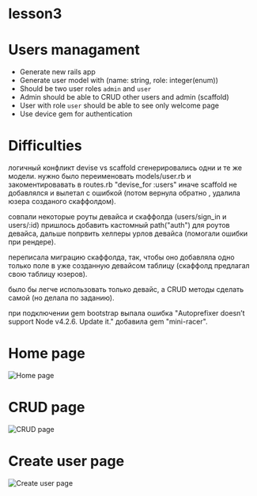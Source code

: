 # lesson3

Users managament
==

- Generate new rails app
- Generate user model with (name: string, role: integer(enum))
- Should be two user roles `admin` and `user`
- Admin should be able to CRUD other users and admin (scaffold)
- User with role `user` should be able to see only welcome page
- Use device gem for authentication

# Difficulties
 логичный конфликт devise vs scaffold  сгенерировались одни и те же модели. нужно было переименовать models/user.rb и 
 закоментировавать в routes.rb "devise_for :users" иначе scaffold не добавлялся и вылетал с ошибкой (потом вернула обратно
 , удалила юзера созданого скаффолдом). 
 
 совпали некоторые роуты девайса и скаффолда (users/sign_in и users/:id) пришлось добавить кастомный path("auth") для
 роутов девайса, дальше попрвить хелперы урлов девайса (помогали ошибки при рендере).
 
 переписала миграцию скаффолда, так, чтобы оно добавляла одно только поле в уже созданную девайсом таблицу (скаффолд 
 предлагал свою таблицу юзеров).
 
 было бы легче использовать только девайс, а CRUD методы сделать самой (но делала по заданию).
 
 при подключении gem bootstrap выпала ошибка "Autoprefixer doesn’t support Node v4.2.6. Update it." добавила gem "mini-racer".
 
 

# Home page
![Home page](https://preview.ibb.co/c8rF3L/1.png)

# CRUD page
![CRUD page](https://preview.ibb.co/mRG1Sf/2.png)

# Create user page
![Create user page](https://preview.ibb.co/k4037f/3.png)
